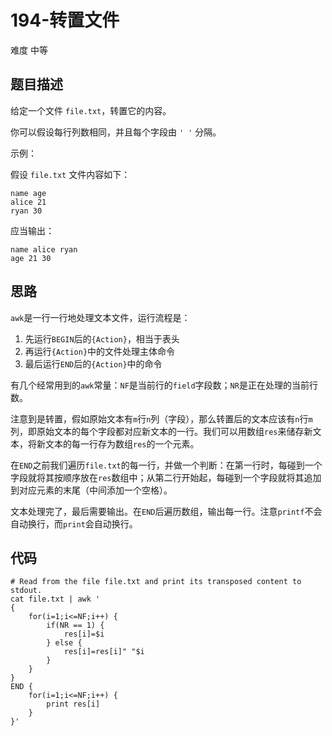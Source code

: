# 194-转置文件

难度 中等



## 题目描述

给定一个文件 `file.txt`，转置它的内容。

你可以假设每行列数相同，并且每个字段由 `' '` 分隔。

示例：

假设 `file.txt` 文件内容如下：
```
name age
alice 21
ryan 30
```
应当输出：
```
name alice ryan
age 21 30
```


## 思路

`awk`是一行一行地处理文本文件，运行流程是：

1. 先运行`BEGIN`后的`{Action}`，相当于表头
2. 再运行`{Action}`中的文件处理主体命令
3. 最后运行`END`后的`{Action}`中的命令

有几个经常用到的`awk`常量：`NF`是当前行的`field`字段数；`NR`是正在处理的当前行数。

注意到是转置，假如原始文本有`m`行`n`列（字段），那么转置后的文本应该有`n`行`m`列，即原始文本的每个字段都对应新文本的一行。我们可以用数组`res`来储存新文本，将新文本的每一行存为数组`res`的一个元素。

在`END`之前我们遍历`file.txt`的每一行，并做一个判断：在第一行时，每碰到一个字段就将其按顺序放在`res`数组中；从第二行开始起，每碰到一个字段就将其追加到对应元素的末尾（中间添加一个空格）。

文本处理完了，最后需要输出。在`END`后遍历数组，输出每一行。注意`printf`不会自动换行，而`print`会自动换行。



## 代码

```shell
# Read from the file file.txt and print its transposed content to stdout.
cat file.txt | awk '
{
    for(i=1;i<=NF;i++) {
        if(NR == 1) {
            res[i]=$i
        } else {
            res[i]=res[i]" "$i
        } 
    }
}
END {
    for(i=1;i<=NF;i++) {
        print res[i]
    }
}'
```

